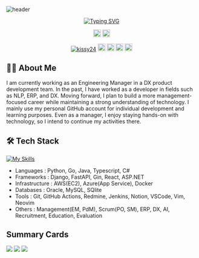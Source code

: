 ![header](https://capsule-render.vercel.app/api?type=blur&height=300&color=gradient&text=Hello,%20I'm%20kissy24.&fontAlign=50&descAlign=50&reversal=true)

<p align="center">
<a href="https://git.io/typing-svg"><img src="https://readme-typing-svg.demolab.com?font=Fira+Code&size=18&pause=1000&color=FFFFFF&center=true&vCenter=true&width=435&lines=Engineering+Manager+%7C+Software+Developer" alt="Typing SVG" /></a>
</p>

<p align="center">
  <a href=https://github.com/kissy24><img height="20" src="https://img.shields.io/github/followers/kissy24?label=Follow&style=social" /></a>
  <a href="http://x.com/kissy24"><img height="20" src="https://img.shields.io/twitter/follow/kissy24?style=flat&logo=x" /></a>
</p>

<p align="center"> 
  <a href="https://github.com/kissy24/kissy24/"><img src="https://komarev.com/ghpvc/?username=kissy24" alt="kissy24" /></a>
  <a href="https://github.com/kissy24"><img height="20" src="https://img.shields.io/github/followers/kissy24?label=follow&logo=github&style=flat" /></a>
  <a href="https://github.com/kissy24"><img height="20" src="https://img.shields.io/github/stars/kissy24?logo=github&style=flat" /></a>
  <a href="http://qiita.com/kissy24"><img height="20" src="https://qiita-badge.apiapi.app/s/kissy24/posts.svg" /></a>
  <a href="http://qiita.com/kissy24"><img height="20" src="https://qiita-badge.apiapi.app/s/kissy24/contributions.svg" /></a>
</p>

## 👨‍💻 About Me

I am currently working as an Engineering Manager in a DX product development team. In the past, I have worked as a developer in fields such as NLP, ERP, and DX. Moving forward, I plan to build a more management-focused career while maintaining a strong understanding of technology.
I mainly use my personal GitHub account for individual development and learning purposes. Even as a manager, I enjoy staying hands-on with technology, so I intend to continue my activities there.

## 🛠️ Tech Stack

[![My Skills](https://skillicons.dev/icons?i=python,go,ts,java,cs,fastapi,django,react,aws,azure,docker,mysql,sqlite,git,github,jenkins,vscode,vim,neovim&perline=10)](https://skillicons.dev)

- Languages : Python, Go, Java, Typescript, C#
- Frameworks : Django, FastAPI, Gin, React, ASP.NET
- Infrastructure : AWS(EC2), Azure(App Service), Docker
- Databases : Oracle, MySQL, SQlite
- Tools : Git, GitHub Actions, Redmine, Jenkins, Notion, VSCode, Vim, Neovim
- Others : Management(EM, PdM), Scrum(PO, SM), ERP, DX, AI, Recruitment, Education, Evaluation

## Summary Cards

![](http://github-profile-summary-cards.vercel.app/api/cards/repos-per-language?username=kissy24&theme=github_dark)
![](http://github-profile-summary-cards.vercel.app/api/cards/stats?username=kissy24&theme=github_dark)
![](http://github-profile-summary-cards.vercel.app/api/cards/profile-details?username=kissy24&theme=github_dark)
